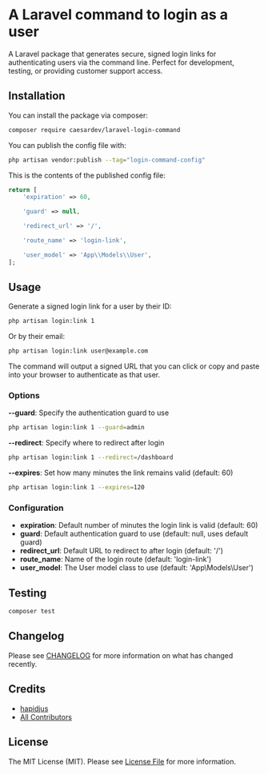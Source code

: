 # A Laravel command to login as a user
A Laravel package that generates secure, signed login links for authenticating users via the command line. Perfect for development, testing, or providing customer support access.

## Installation

You can install the package via composer:

```bash
composer require caesardev/laravel-login-command
```

You can publish the config file with:

```bash
php artisan vendor:publish --tag="login-command-config"
```

This is the contents of the published config file:

```php
return [
    'expiration' => 60,

    'guard' => null,

    'redirect_url' => '/',

    'route_name' => 'login-link',

    'user_model' => 'App\\Models\\User',
];
```

## Usage

Generate a signed login link for a user by their ID:

```bash
php artisan login:link 1
```

Or by their email:

```bash
php artisan login:link user@example.com
```

The command will output a signed URL that you can click or copy and paste into your browser to authenticate as that user.

### Options

**--guard**: Specify the authentication guard to use
```bash
php artisan login:link 1 --guard=admin
```

**--redirect**: Specify where to redirect after login
```bash
php artisan login:link 1 --redirect=/dashboard
```

**--expires**: Set how many minutes the link remains valid (default: 60)
```bash
php artisan login:link 1 --expires=120
```

### Configuration

- **expiration**: Default number of minutes the login link is valid (default: 60)
- **guard**: Default authentication guard to use (default: null, uses default guard)
- **redirect_url**: Default URL to redirect to after login (default: '/')
- **route_name**: Name of the login route (default: 'login-link')
- **user_model**: The User model class to use (default: 'App\\Models\\User')

## Testing

```bash
composer test
```

## Changelog

Please see [CHANGELOG](CHANGELOG.md) for more information on what has changed recently.

## Credits

- [hapidjus](https://github.com/hapidjus)
- [All Contributors](../../contributors)

## License

The MIT License (MIT). Please see [License File](LICENSE.md) for more information.

